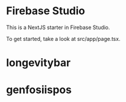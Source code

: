 # Firebase Studio

This is a NextJS starter in Firebase Studio.

To get started, take a look at src/app/page.tsx.
# longevitybar
# genfosiispos
